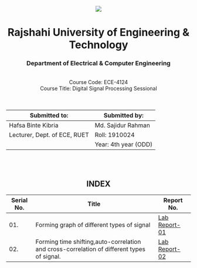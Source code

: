 
<div align="center">
<p align="center">
  <img src="https://github.com/labib1910024/ECE-4124_1910024/assets/87533597/188eb1a6-2d3b-4d71-acb1-0fe61006fd18">
</p>

<h1>Rajshahi University of Engineering & Technology</h1>

<h3 style="text-align: center;">Department of Electrical & Computer Engineering</h3>
</div>
<div align="center">
<br> 
  Course Code: ECE-4124


</br>
Course Title: Digital Signal Processing Sessional</br></br></br>
</div>
<div align="center">

| Submitted to:   | Submitted by: |
|-----------------|----------------|
| Hafsa Binte Kibria | Md. Sajidur Rahman |
| Lecturer, Dept. of ECE, RUET | Roll: 1910024 |
|                    |  Year: 4th year (ODD) |              |

</div>

<br><br> 

<div align="center">

## INDEX

<div align="center">

|Serial No.|Title|Report No.|
|------------|----------------|----------|
|01.|Forming graph of different types of signal|[Lab Report-01](https://github.com/RTurjo/ECE-4124-Digital-Signal-Processing-Sessional/blob/main/Report_01.md)|
|02.|Forming time shifting,auto-correlation and cross-correlation of different types of signal.|[Lab Report-02](https://github.com/RTurjo/ECE-4124-1910026/blob/main/Report_02.md)|
</div>


